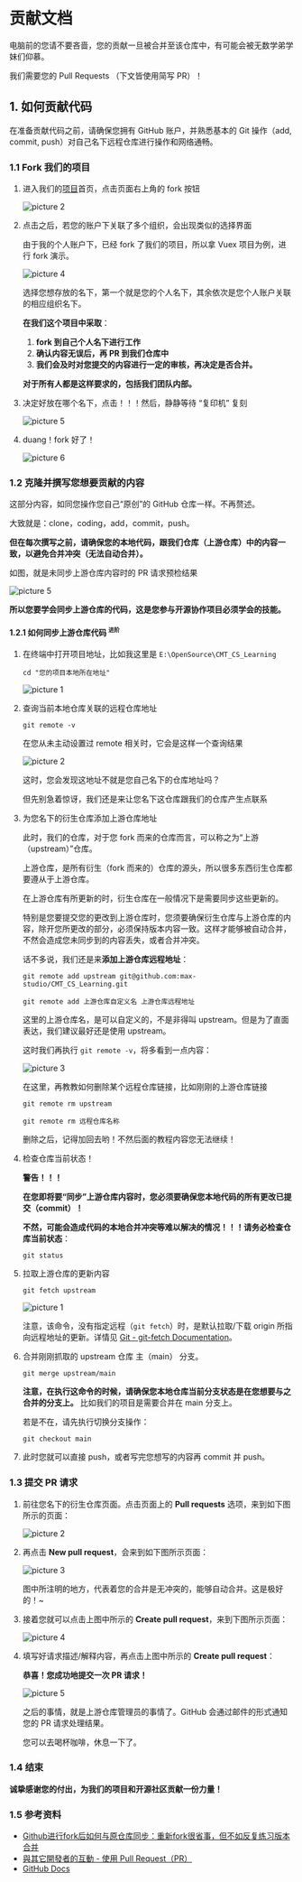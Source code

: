 # 贡献文档

电脑前的您请不要吝啬，您的贡献一旦被合并至该仓库中，有可能会被无数学弟学妹们仰慕。

我们需要您的 Pull Requests （下文皆使用简写 PR）！

## 1. 如何贡献代码

在准备贡献代码之前，请确保您拥有 GitHub 账户，并熟悉基本的 Git 操作（add, commit, push）对自己名下远程仓库进行操作和网络通畅。

### 1.1 Fork 我们的项目

1. 进入我们的[项目](https://github.com/max-studio/CMT_CS_Learning)首页，点击页面右上角的 fork 按钮

    ![picture 2](images/%E8%B4%A1%E7%8C%AE%E6%96%87%E6%A1%A3202010120739.png)

2. 点击之后，若您的账户下关联了多个组织，会出现类似的选择界面

    由于我的个人账户下，已经 fork 了我们的项目，所以拿 Vuex 项目为例，进行 fork 演示。

    ![picture 4](images/%E8%B4%A1%E7%8C%AE%E6%96%87%E6%A1%A3202010120756.png)

    选择您想存放的名下，第一个就是您的个人名下，其余依次是您个人账户关联的相应组织名下。

    **在我们这个项目中采取**：
      1. **fork 到自己个人名下进行工作**
      2. **确认内容无误后，再 PR 到我们仓库中**
      3. **我们会及时对您提交的内容进行一定的审核，再决定是否合并。**

    **对于所有人都是这样要求的，包括我们团队内部。**

3. 决定好放在哪个名下，点击！！！然后，静静等待 “复印机” 复刻

    ![picture 5](images/%E8%B4%A1%E7%8C%AE%E6%96%87%E6%A1%A3202010120811.png)

4. duang！fork 好了！

    ![picture 6](images/%E8%B4%A1%E7%8C%AE%E6%96%87%E6%A1%A3202010120814.png)

### 1.2 克隆并撰写您想要贡献的内容

这部分内容，如同您操作您自己“原创”的 GitHub 仓库一样。不再赘述。

大致就是：clone，coding，add，commit，push。

**但在每次撰写之前，请确保您的本地代码，跟我们仓库（上游仓库）中的内容一致，以避免合并冲突（无法自动合并）。**

如图，就是未同步上游仓库内容时的 PR 请求预检结果

![picture 5](images/%E8%B4%A1%E7%8C%AE%E6%96%87%E6%A1%A3202010131609.png)

**所以您要学会同步上游仓库的代码，这是您参与开源协作项目必须学会的技能。**

#### 1.2.1 如何同步上游仓库代码 <sup>`进阶`</sup>

1. 在终端中打开项目地址，比如我这里是 `E:\OpenSource\CMT_CS_Learning`

   ```git
   cd "您的项目本地所在地址"
   ```

   ![picture 1](images/%E8%B4%A1%E7%8C%AE%E6%96%87%E6%A1%A3202010131402.png)

2. 查询当前本地仓库关联的远程仓库地址

    ```git
    git remote -v
    ```

    在您从未主动设置过 remote 相关时，它会是这样一个查询结果

    ![picture 2](images/%E8%B4%A1%E7%8C%AE%E6%96%87%E6%A1%A3202010131423.png)

    这时，您会发现这地址不就是您自己名下的仓库地址吗？

    但先别急着惊讶，我们还是来让您名下这仓库跟我们的仓库产生点联系

3. 为您名下的衍生仓库添加上游仓库地址

    此时，我们的仓库，对于您 fork 而来的仓库而言，可以称之为“上游（upstream）”仓库。

    上游仓库，是所有衍生（fork 而来的）仓库的源头，所以很多东西衍生仓库都要遵从于上游仓库。

    在上游仓库有所更新的时，衍生仓库在一般情况下是需要同步这些更新的。

    特别是您要提交您的更改到上游仓库时，您须要确保衍生仓库与上游仓库的内容，除开您所更改的部分，必须保持版本内容一致。这样才能够被自动合并，不然会造成您未同步到的内容丢失，或者合并冲突。

    话不多说，我们还是来**添加上游仓库远程地址**：

    ```git
    git remote add upstream git@github.com:max-studio/CMT_CS_Learning.git

    git remote add 上游仓库自定义名 上游仓库远程地址
    ```

    这里的上游仓库名，是可以自定义的，不是非得叫 upstream。但是为了直面表达，我们建议最好还是使用 upstream。

    这时我们再执行 `git remote -v`，将多看到一点内容：

    ![picture 3](images/%E8%B4%A1%E7%8C%AE%E6%96%87%E6%A1%A3202010131458.png)

    在这里，再教教如何删除某个远程仓库链接，比如刚刚的上游仓库链接

    ```git
    git remote rm upstream

    git remote rm 远程仓库名称
    ```

    删除之后，记得加回去哟！不然后面的教程内容您无法继续！

4. 检查仓库当前状态！

    **警告！！！**

    **在您即将要“同步”上游仓库内容时，您必须要确保您本地代码的所有更改已提交（commit）！**

    **不然，可能会造成代码的本地合并冲突等难以解决的情况！！！请务必检查仓库当前状态**：

    ```git
    git status
    ```

5. 拉取上游仓库的更新内容

    ```git
    git fetch upstream
    ```

    ![picture 1](images/%E8%B4%A1%E7%8C%AE%E6%96%87%E6%A1%A3202010141306.png)

    注意，该命令，没有指定远程（`git fetch`）时，是默认拉取/下载 origin 所指向远程地址的更新。详情见 [Git - git-fetch Documentation](https://git-scm.com/docs/git-fetch)。

6. 合并刚刚抓取的 upstream 仓库 主（main） 分支。

    ```git
    git merge upstream/main
    ```

    **注意，在执行这命令的时候，请确保您本地仓库当前分支状态是在您想要与之合并的分支上。** 比如我们的项目是需要合并在 main 分支上。

    若是不在，请先执行切换分支操作：

    ```git
    git checkout main
    ```

7. 此时您就可以直接 push，或者写完您想写的内容再 commit 并 push。

### 1.3 提交 PR 请求

1. 前往您名下的衍生仓库页面。点击页面上的 **Pull requests** 选项，来到如下图所示的页面：

    ![picture 2](images/%E8%B4%A1%E7%8C%AE%E6%96%87%E6%A1%A3202010141334.png)

2. 再点击 **New pull request**，会来到如下图所示页面：

    ![picture 3](images/%E8%B4%A1%E7%8C%AE%E6%96%87%E6%A1%A3202010141341.png)

    图中所注明的地方，代表着您的合并是无冲突的，能够自动合并。这是极好的！~

3. 接着您就可以点击上图中所示的 **Create pull request**，来到下图所示页面：

    ![picture 4](images/%E8%B4%A1%E7%8C%AE%E6%96%87%E6%A1%A3202010141348.png)

4. 填写好请求描述/解释内容，再点击上图中所示的 **Create pull request**：

    **恭喜！您成功地提交一次 PR 请求！**

    ![picture 5](images/%E8%B4%A1%E7%8C%AE%E6%96%87%E6%A1%A3202010141351.png)

    之后的事情，就是上游仓库管理员的事情了。GitHub 会通过邮件的形式通知您的 PR 请求处理结果。

    您可以去喝杯咖啡，休息一下了。

### 1.4 结束

   **诚挚感谢您的付出，为我们的项目和开源社区贡献一份力量！**

### 1.5 参考资料

- [Github进行fork后如何与原仓库同步：重新fork很省事，但不如反复练习版本合并](https://github.com/selfteaching/the-craft-of-selfteaching/issues/67)
- [與其它開發者的互動 - 使用 Pull Request（PR）](https://gitbook.tw/chapters/github/pull-request.html)
- [GitHub Docs](https://docs.github.com/cn/free-pro-team@latest/github/getting-started-with-github)